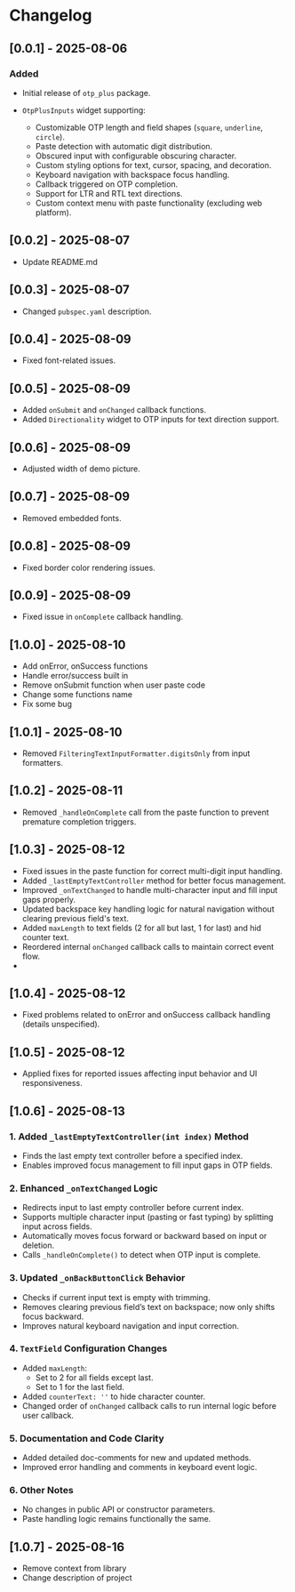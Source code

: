 # Changelog

## \[0.0.1] - 2025-08-06

### Added

* Initial release of `otp_plus` package.
* `OtpPlusInputs` widget supporting:

    * Customizable OTP length and field shapes (`square`, `underline`, `circle`).
    * Paste detection with automatic digit distribution.
    * Obscured input with configurable obscuring character.
    * Custom styling options for text, cursor, spacing, and decoration.
    * Keyboard navigation with backspace focus handling.
    * Callback triggered on OTP completion.
    * Support for LTR and RTL text directions.
    * Custom context menu with paste functionality (excluding web platform).

## \[0.0.2] - 2025-08-07

* Update README.md

## \[0.0.3] - 2025-08-07

* Changed `pubspec.yaml` description.

## \[0.0.4] - 2025-08-09

* Fixed font-related issues.

## \[0.0.5] - 2025-08-09

* Added `onSubmit` and `onChanged` callback functions.
* Added `Directionality` widget to OTP inputs for text direction support.

## \[0.0.6] - 2025-08-09

* Adjusted width of demo picture.

## \[0.0.7] - 2025-08-09

* Removed embedded fonts.

## \[0.0.8] - 2025-08-09

* Fixed border color rendering issues.

## \[0.0.9] - 2025-08-09

* Fixed issue in `onComplete` callback handling.

## \[1.0.0] - 2025-08-10

* Add onError, onSuccess functions
* Handle error/success built in
* Remove onSubmit function when user paste code
* Change some functions name
* Fix some bug

## \[1.0.1] - 2025-08-10

* Removed `FilteringTextInputFormatter.digitsOnly` from input formatters.

## \[1.0.2] - 2025-08-11

* Removed `_handleOnComplete` call from the paste function to prevent premature completion triggers.

## \[1.0.3] - 2025-08-12

* Fixed issues in the paste function for correct multi-digit input handling.
* Added `_lastEmptyTextController` method for better focus management.
* Improved `_onTextChanged` to handle multi-character input and fill input gaps properly.
* Updated backspace key handling logic for natural navigation without clearing previous field's text.
* Added `maxLength` to text fields (2 for all but last, 1 for last) and hid counter text.
* Reordered internal `onChanged` callback calls to maintain correct event flow.
* 
## \[1.0.4] - 2025-08-12

* Fixed problems related to onError and onSuccess callback handling (details unspecified).

## \[1.0.5] - 2025-08-12

* Applied fixes for reported issues affecting input behavior and UI responsiveness.

## \[1.0.6] - 2025-08-13

### 1. Added `_lastEmptyTextController(int index)` Method
- Finds the last empty text controller before a specified index.
- Enables improved focus management to fill input gaps in OTP fields.

### 2. Enhanced `_onTextChanged` Logic
- Redirects input to last empty controller before current index.
- Supports multiple character input (pasting or fast typing) by splitting input across fields.
- Automatically moves focus forward or backward based on input or deletion.
- Calls `_handleOnComplete()` to detect when OTP input is complete.

### 3. Updated `_onBackButtonClick` Behavior
- Checks if current input text is empty with trimming.
- Removes clearing previous field’s text on backspace; now only shifts focus backward.
- Improves natural keyboard navigation and input correction.

### 4. `TextField` Configuration Changes
- Added `maxLength`:
  - Set to 2 for all fields except last.
  - Set to 1 for the last field.
- Added `counterText: ''` to hide character counter.
- Changed order of `onChanged` callback calls to run internal logic before user callback.

### 5. Documentation and Code Clarity
- Added detailed doc-comments for new and updated methods.
- Improved error handling and comments in keyboard event logic.

### 6. Other Notes
- No changes in public API or constructor parameters.
- Paste handling logic remains functionally the same.

## \[1.0.7] - 2025-08-16
* Remove context from library
* Change description of project